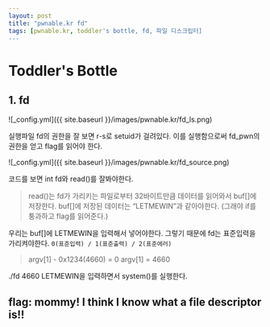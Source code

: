 ```yaml
---
layout: post
title: "pwnable.kr fd"
tags: [pwnable.kr, toddler's bottle, fd, 파일 디스크립터]
---
```


# Toddler's Bottle 
## 1. fd

![_config.yml]({{ site.baseurl }}/images/pwnable.kr/fd_ls.png)

실행파일 fd의 권한을 잘 보면 r-s로 setuid가 걸려있다. 이를 실행함으로써 fd_pwn의 권한을 얻고 flag를 읽어야 한다.

![_config.yml]({{ site.baseurl }}/images/pwnable.kr/fd_source.png)

코드를 보면 int fd와 read()를 잘봐야한다.
> read()는  fd가 가리키는 파일로부터 32바이트만큼 데이터를 읽어와서 buf[]에 저장한다.
> buf[]에 저장된 데이터는 “LETMEWIN”과 같아야한다.
(그래야 if를 퉁과하고 flag를 읽어준다.)

우리는 buf[]에 LETMEWIN을 입력해서 넣어야한다. 그렇기 때문에 fd는 표준입력을 가리켜야한다.
```0(표준입력) / 1(표준출력) / 2(표준에러)```

> argv[1] - 0x1234(4660) = 0
> argv[1] = 4660

./fd 4660
LETMEWIN을 입력하면서 system()를 실행한다.

## flag: mommy! I think I know what a file descriptor is!!
